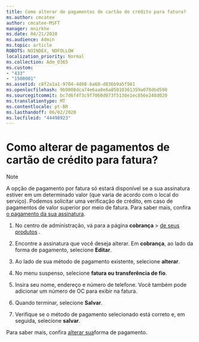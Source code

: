 ```yaml
---
title: Como alterar de pagamentos de cartão de crédito para fatura?
ms.author: cmcatee
author: cmcatee-MSFT
manager: mnirkhe
ms.date: 04/21/2020
ms.audience: Admin
ms.topic: article
ROBOTS: NOINDEX, NOFOLLOW
localization_priority: Normal
ms.collection: Adm_O365
ms.custom:
- "433"
- "1500001"
ms.assetid: c8f2a1a1-9704-4d08-ba60-d836b9a5f981
ms.openlocfilehash: 9b9008dca74e6aa8e6a05010361359a078dbd590
ms.sourcegitcommit: bc7d6f4f3c9f7060d073f5130e1ec856e248d020
ms.translationtype: MT
ms.contentlocale: pt-BR
ms.lasthandoff: 06/02/2020
ms.locfileid: "44498923"
---
```

# <a name="how-do-i-change-from-credit-card-payments-to-invoice"></a>Como alterar de pagamentos de cartão de crédito para fatura?

> [!NOTE]
> A opção de pagamento por fatura só estará disponível se a sua assinatura estiver em um determinado valor (que varia de acordo com o local do serviço). Podemos solicitar uma verificação de crédito, em caso de pagamentos de valor superior por meio de fatura. Para saber mais, confira [o pagamento da sua assinatura](https://docs.microsoft.com/microsoft-365/commerce/billing-and-payments/pay-for-your-subscription).

1. No centro de administração, vá para a página **cobrança**  >  [de seus produtos](https://go.microsoft.com/fwlink/p/?linkid=842054) .

2. Encontre a assinatura que você deseja alterar. Em **cobrança**, ao lado da forma de pagamento, selecione **Editar**.

3. Ao lado de sua método de pagamento existente, selecione **alterar**.

4. No menu suspenso, selecione **fatura ou transferência de fio**.

5. Insira seu nome, endereço e número de telefone. Você também pode adicionar um número de OC para exibir na fatura.

6. Quando terminar, selecione **Salvar**.

7. Verifique se o método de pagamento selecionado está correto e, em seguida, selecione **salvar**.

Para saber mais, confira [alterar sua](https://docs.microsoft.com/microsoft-365/commerce/billing-and-payments/change-payment-method)forma de pagamento.